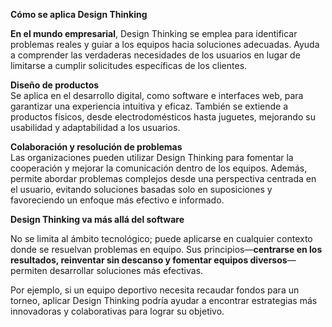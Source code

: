 **Cómo se aplica Design Thinking**

**En el mundo empresarial**, Design Thinking se emplea para identificar problemas reales y guiar a los equipos hacia soluciones adecuadas. Ayuda a comprender las verdaderas necesidades de los usuarios en lugar de limitarse a cumplir solicitudes específicas de los clientes.  

**Diseño de productos**  
Se aplica en el desarrollo digital, como software e interfaces web, para garantizar una experiencia intuitiva y eficaz. También se extiende a productos físicos, desde electrodomésticos hasta juguetes, mejorando su usabilidad y adaptabilidad a los usuarios.  

**Colaboración y resolución de problemas**  
Las organizaciones pueden utilizar Design Thinking para fomentar la cooperación y mejorar la comunicación dentro de los equipos. Además, permite abordar problemas complejos desde una perspectiva centrada en el usuario, evitando soluciones basadas solo en suposiciones y favoreciendo un enfoque más efectivo e informado.

**Design Thinking va más allá del software**  

No se limita al ámbito tecnológico; puede aplicarse en cualquier contexto donde se resuelvan problemas en equipo. Sus principios—**centrarse en los resultados, reinventar sin descanso y fomentar equipos diversos**—permiten desarrollar soluciones más efectivas.  

Por ejemplo, si un equipo deportivo necesita recaudar fondos para un torneo, aplicar Design Thinking podría ayudar a encontrar estrategias más innovadoras y colaborativas para lograr su objetivo.